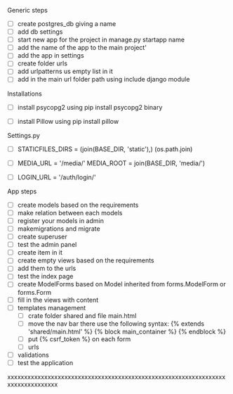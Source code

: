 Generic steps

* [ ]  create postgres_db giving a name 
* [ ]  add db settings
* [ ]  start new app for the project in manage.py startapp name
* [ ]  add the name of the app to the main project'
* [ ]  add the app in settings
* [ ]  create folder urls 
* [ ]  add urlpatterns us empty list in it
* [ ]  add in the main url folder path using include django module

Installations
* [ ]  install psycopg2 using pip install psycopg2 binary
* [ ]  install Pillow using pip install pillow


Settings.py 

* [ ] STATICFILES_DIRS = (join(BASE_DIR, 'static'),)
        (os.path.join)

* [ ] MEDIA_URL = '/media/'
        MEDIA_ROOT = join(BASE_DIR, 'media/')
  
* [ ] LOGIN_URL = '/auth/login/'
  

App steps

* [ ] create models based on the requirements
* [ ] make relation between each models
* [ ] register your models in admin
* [ ] makemigrations and migrate
* [ ] create superuser
* [ ] test the admin panel
* [ ] create item in it
* [ ] create empty views based on the requirements
* [ ] add them to the urls
* [ ] test the index page
* [ ] create ModelForms based on Model
    inherited from forms.ModelForm or forms.Form
* [ ] fill in the views with content
* [ ] templates management
    * [ ] crate folder shared and file main.html
    * [ ] move the nav bar there
        use the following syntax:
            {% extends 'shared/main.html' %}
        {% block main_container %}
        {% endblock %}
    * [ ] put {% csrf_token %} on each form
    * [ ] urls
* [ ] validations
* [ ] test the application

xxxxxxxxxxxxxxxxxxxxxxxxxxxxxxxxxxxxxxxxxxxxxxxxxxxxxxxxxxxxxxxxxxxxxxxxxxxxxxxx


